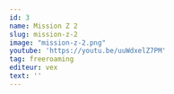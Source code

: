 ```yaml
---
id: 3
name: Mission Z 2
slug: mission-z-2
image: "mission-z-2.png"
youtube: 'https://youtu.be/uuWdxelZ7PM'
tag: freeroaming
editeur: vex
text: ''
---
```


